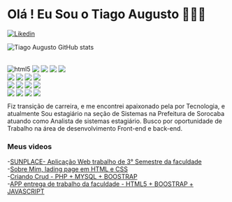 # Olá ! Eu Sou o Tiago Augusto 🧑🏽‍💻

[![Likedin](https://img.shields.io/badge/LinkedIn-0077B5?style=for-the-badge&logo=linkedin&logoColor=white)](https://www.linkedin.com/in/tiago-augusto-melo-silva-177127b9/)

![Tiago Augusto GitHub stats](https://github-readme-stats.vercel.app/api?username=TiagoAugustoSilva&show_icons=true&theme=onedark)

<div style="display: inline_block"><br/>
<img align="center" alt="html5" src="https://img.shields.io/badge/HTML5-E34F26?style=for-the-badge&logo=html5&logoColor=white"/>
  <img align="center"  src="https://img.shields.io/badge/CSS3-1572B6?style=for-the-badge&logo=css3&logoColor=white"/>
  <img align="center"  src="https://img.shields.io/badge/JavaScript-F7DF1E?style=for-the-badge&logo=javascript&logoColor=black"/>
  <img align="center"  src="https://img.shields.io/badge/PHP-777BB4?style=for-the-badge&logo=php&logoColor=white"/>
  <img align="center"  src="https://img.shields.io/badge/Bootstrap-563D7C?style=for-the-badge&logo=bootstrap&logoColor=white"/><br/>
 <img align="center"  src="https://img.shields.io/badge/MySQL-00000F?style=for-the-badge&logo=mysql&logoColor=white"/>
  
   <img align="center" src="https://img.shields.io/badge/React-20232A?style=for-the-badge&logo=react&logoColor=61DAFB"/>
     <img align="center" src="https://img.shields.io/badge/Node.js-43853D?style=for-the-badge&logo=node.js&logoColor=white"/>
          <img align="center" src="https://img.shields.io/badge/Amazon%20Web%20Services-232F3E.svg?style=for-the-badge&logo=Amazon-Web-Services&logoColor=white"/><br/>
            <img align="center" src="https://img.shields.io/badge/Amazon%20EC2-FF9900.svg?style=for-the-badge&logo=Amazon-EC2&logoColor=white"/>
            <img align="center" src="https://img.shields.io/badge/Amazon%20S3-569A31.svg?style=for-the-badge&logo=Amazon-S3&logoColor=white"/>
              <img align="center" src="https://img.shields.io/badge/Amazon%20RDS-527FFF.svg?style=for-the-badge&logo=Amazon-RDS&logoColor=white"/>
                <img align="center" src="https://img.shields.io/badge/Amazon%20CloudWatch-FF4F8B.svg?style=for-the-badge&logo=Amazon-CloudWatch&logoColor=white"/><br/>
                <img align="center" src="https://img.shields.io/badge/Linux-FCC624.svg?style=for-the-badge&logo=Linux&logoColor=black"/>
                 <img align="center" src="https://img.shields.io/badge/WordPress-21759B.svg?style=for-the-badge&logo=WordPress&logoColor=white"/>
                    <img align="center" src="https://img.shields.io/badge/Elementor-92003B.svg?style=for-the-badge&logo=Elementor&logoColor=white"/>
                       <img align="center" src="https://img.shields.io/badge/Canva-00C4CC.svg?style=for-the-badge&logo=Canva&logoColor=white"/>
     


</div>

 Fiz transição de carreira, e me encontrei apaixonado pela por Tecnologia, e atualmente Sou estagiário na seção de Sistemas na Prefeitura de Sorocaba atuando como Analista de  sistemas estagiário. Busco por oportunidade 
 de Trabalho na área de desenvolvimento Front-end e back-end.
 


### Meus videos
-[SUNPLACE- Aplicação Web  trabalho de 3° Semestre da faculdade](https://www.youtube.com/watch?v=YyUtiE6bCb0)<br/>
-[Sobre Mim, lading page em HTML e CSS](https://www.youtube.com/watch?v=tZr21kZ7IFE)<br/>
-[Criando Crud - PHP + MYSQL + BOOSTRAP](https://www.youtube.com/watch?v=TlZ5RskORoM)<br/>
-[APP entrega de trabalho da faculdade - HTML5 + BOOSTRAP + JAVASCRIPT](https://www.youtube.com/watch?v=hB2yMBd7PGU)<br/>












